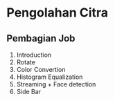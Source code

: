 # Pengolahan Citra

## Pembagian Job
1. Introduction
2. Rotate
3. Color Convertion
4. Histogram Equalization
5. Streaming + Face detection
6. Side Bar